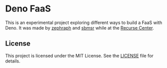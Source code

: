 # Deno FaaS

This is an experimental project exploring different ways to build a FaaS with
Deno. It was made by [zephraph](https://github.com/zephraph) and
[sbmsr](https://github.com/sbmsr) while at the
[Recurse Center](https://www.recurse.com/).

## License

This project is licensed under the MIT License. See the [LICENSE](LICENSE) file
for details.
